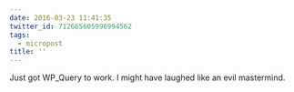 ```yaml
---
date: 2016-03-23 11:41:35
twitter_id: 712665605996994562
tags:
  - micropost
title: ''
---
```


Just got WP_Query to work. I might have laughed like an evil mastermind.
